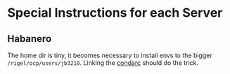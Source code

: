 # Special Instructions for each Server

## Habanero
The home dir is tiny, it becomes necessary to install envs to the bigger `/rigel/ocp/users/jb3210`. Linking the [condarc](../../dotfiles/conda/condarc_habanero) should do the trick.
